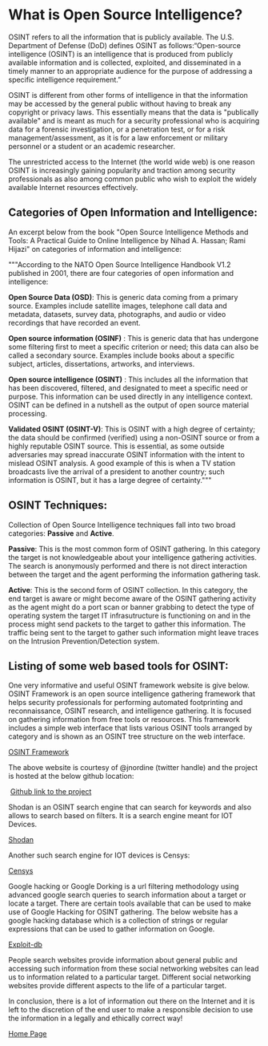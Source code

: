 # **What is Open Source Intelligence?**

OSINT refers to all the information that is publicly available. The U.S. Department of Defense (DoD) defines OSINT as follows:“Open-source intelligence (OSINT) is an intelligence that is produced from publicly available information and is collected, exploited, and disseminated in a timely manner to an appropriate audience for the purpose of addressing a specific intelligence requirement.”

OSINT is different from other forms of intelligence in that the information may be accessed by the general public without having to break any copyright or privacy laws. This essentially means that the data is "publically available" and is meant as much for a security professional who is acquiring data for a forensic investigation, or a penetration test, or for a risk management/assessment,  as it is for a law enforcement or military personnel or a student or an academic researcher.

The unrestricted access to the Internet (the world wide web) is one reason OSINT is increasingly gaining popularity and traction among security professionals as also among common public who wish to exploit the widely available Internet resources effectively.

## **Categories of Open Information and Intelligence:**

An excerpt below from the book "Open Source Intelligence Methods and Tools: A Practical Guide to Online Intelligence by Nihad A. Hassan; Rami Hijazi" on categories of information and intelligence:

"""According to the NATO Open Source Intelligence Handbook V1.2 published in 2001, there are four categories of open information and intelligence:

**Open Source Data (OSD)**: This is generic data coming from a primary source. Examples include satellite images, telephone call data and metadata, datasets, survey data, photographs, and audio or video recordings that have recorded an event.

**Open source information (OSINF)** : This is generic data that has undergone some filtering first to meet a specific criterion or need; this data can also be called a secondary source. Examples include books about a specific subject, articles, dissertations, artworks, and interviews.

**Open source intelligence (OSINT)** : This includes all the information that has been discovered, filtered, and designated to meet a specific need or purpose. This information can be used directly in any intelligence context. OSINT can be defined in a nutshell as the output of open source material processing.

**Validated OSINT (OSINT-V)**: This is OSINT with a high degree of certainty; the data should be confirmed (verified) using a non-OSINT source or from a highly reputable OSINT source. This is essential, as some outside adversaries may spread inaccurate OSINT information with the intent to mislead OSINT analysis. A good example of this is when a TV station broadcasts live the arrival of a president to another country; such information is OSINT, but it has a large degree of certainty."""

## **OSINT Techniques:**

Collection of Open Source Intelligence techniques fall into two broad categories: **Passive** and **Active**.

**Passive**: This is the most common form of OSINT gathering. In this category the target is not knowledgeable about your intelligence gathering activities. The search is anonymously performed and there is not direct interaction between the target and the agent performing the information gathering task.

**Active**: This is the second form of OSINT collection. In this category, the end target is aware or might become aware of the OSINT gathering activity as the agent might do a port scan or banner grabbing to detect the type of operating  system the target IT infrasutructure is functioning on and in the process might send packets to the target to gather this information. The traffic being sent to the target to gather such information might leave traces on the Intrusion Prevention/Detection system.

## **Listing of some web based tools for OSINT:**

One very informative and useful OSINT framework website is give below. OSINT Framework is an open source intelligence gathering framework that helps security professionals for performing automated footprinting and reconnaissance, OSINT research, and intelligence gathering. It is focused on gathering information from free tools or resources. This framework includes a simple web interface that lists various OSINT tools arranged by category and is shown as an OSINT tree structure on the web interface.

[OSINT Framework](https://osintframework.com/)

The above website is courtesy of @jnordine (twitter handle) and the project is hosted at the below github location:

 [Github link to the project](https://github.com/lockfale/osint-framework)

Shodan is an OSINT search engine that can search for keywords and also allows to search based on filters. It is a search engine meant for IOT Devices.

[Shodan](www.shodan.io)

Another such search engine for IOT devices is Censys:

[Censys](www.censys.io)

Google hacking or Google Dorking is a url filtering methodology using advanced google search queries to search information about a target or locate a target. There are certain tools available that can be used to make use of Google Hacking for OSINT gathering. The below website has a google hacking database which is a collection of strings or regular expressions that can be used to gather information on  Google.

[Exploit-db](https://www.exploit-db.com/google-hacking-database)

People search websites provide information about general public and accessing such information from these social networking websites can lead us to information related to a particular target. Different social networking websites provide different aspects to the life of a particular target.
 
In conclusion, there is a lot of information out there on the Internet and it is left to the discretion of the end user to make a responsible decision to use the information in a legally and ethically correct way!


[Home Page](https://vandanarach.github.io/Blogs/welcome)
